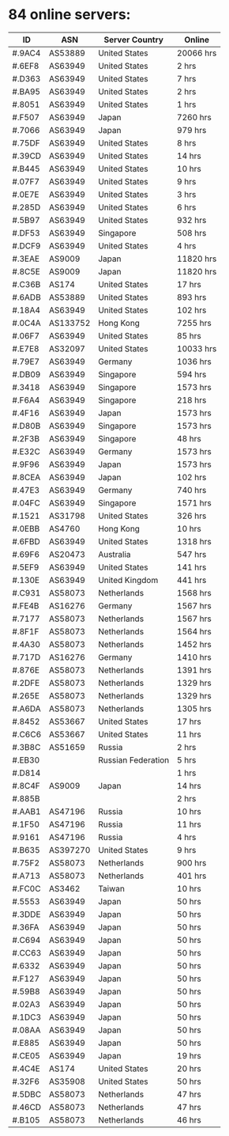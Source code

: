 # 84 online servers:

| ID | ASN | Server Country | Online |
| ------ | ------ | ------ | ------ |
| #.9AC4 | AS53889 | United States | 20066 hrs |
| #.6EF8 | AS63949 | United States | 2 hrs |
| #.D363 | AS63949 | United States | 7 hrs |
| #.BA95 | AS63949 | United States | 2 hrs |
| #.8051 | AS63949 | United States | 1 hrs |
| #.F507 | AS63949 | Japan | 7260 hrs |
| #.7066 | AS63949 | Japan | 979 hrs |
| #.75DF | AS63949 | United States | 8 hrs |
| #.39CD | AS63949 | United States | 14 hrs |
| #.B445 | AS63949 | United States | 10 hrs |
| #.07F7 | AS63949 | United States | 9 hrs |
| #.0E7E | AS63949 | United States | 3 hrs |
| #.285D | AS63949 | United States | 6 hrs |
| #.5B97 | AS63949 | United States | 932 hrs |
| #.DF53 | AS63949 | Singapore | 508 hrs |
| #.DCF9 | AS63949 | United States | 4 hrs |
| #.3EAE | AS9009 | Japan | 11820 hrs |
| #.8C5E | AS9009 | Japan | 11820 hrs |
| #.C36B | AS174 | United States | 17 hrs |
| #.6ADB | AS53889 | United States | 893 hrs |
| #.18A4 | AS63949 | United States | 102 hrs |
| #.0C4A | AS133752 | Hong Kong | 7255 hrs |
| #.06F7 | AS63949 | United States | 85 hrs |
| #.E7E8 | AS32097 | United States | 10033 hrs |
| #.79E7 | AS63949 | Germany | 1036 hrs |
| #.DB09 | AS63949 | Singapore | 594 hrs |
| #.3418 | AS63949 | Singapore | 1573 hrs |
| #.F6A4 | AS63949 | Singapore | 218 hrs |
| #.4F16 | AS63949 | Japan | 1573 hrs |
| #.D80B | AS63949 | Singapore | 1573 hrs |
| #.2F3B | AS63949 | Singapore | 48 hrs |
| #.E32C | AS63949 | Germany | 1573 hrs |
| #.9F96 | AS63949 | Japan | 1573 hrs |
| #.8CEA | AS63949 | Japan | 102 hrs |
| #.47E3 | AS63949 | Germany | 740 hrs |
| #.04FC | AS63949 | Singapore | 1571 hrs |
| #.1521 | AS31798 | United States | 326 hrs |
| #.0EBB | AS4760 | Hong Kong | 10 hrs |
| #.6FBD | AS63949 | United States | 1318 hrs |
| #.69F6 | AS20473 | Australia | 547 hrs |
| #.5EF9 | AS63949 | United States | 141 hrs |
| #.130E | AS63949 | United Kingdom | 441 hrs |
| #.C931 | AS58073 | Netherlands | 1568 hrs |
| #.FE4B | AS16276 | Germany | 1567 hrs |
| #.7177 | AS58073 | Netherlands | 1567 hrs |
| #.8F1F | AS58073 | Netherlands | 1564 hrs |
| #.4A30 | AS58073 | Netherlands | 1452 hrs |
| #.717D | AS16276 | Germany | 1410 hrs |
| #.876E | AS58073 | Netherlands | 1391 hrs |
| #.2DFE | AS58073 | Netherlands | 1329 hrs |
| #.265E | AS58073 | Netherlands | 1329 hrs |
| #.A6DA | AS58073 | Netherlands | 1305 hrs |
| #.8452 | AS53667 | United States | 17 hrs |
| #.C6C6 | AS53667 | United States | 11 hrs |
| #.3B8C | AS51659 | Russia | 2 hrs |
| #.EB30 |  | Russian Federation | 5 hrs |
| #.D814 |  |  | 1 hrs |
| #.8C4F | AS9009 | Japan | 14 hrs |
| #.885B |  |  | 2 hrs |
| #.AAB1 | AS47196 | Russia | 10 hrs |
| #.1F50 | AS47196 | Russia | 11 hrs |
| #.9161 | AS47196 | Russia | 4 hrs |
| #.B635 | AS397270 | United States | 9 hrs |
| #.75F2 | AS58073 | Netherlands | 900 hrs |
| #.A713 | AS58073 | Netherlands | 401 hrs |
| #.FC0C | AS3462 | Taiwan | 10 hrs |
| #.5553 | AS63949 | Japan | 50 hrs |
| #.3DDE | AS63949 | Japan | 50 hrs |
| #.36FA | AS63949 | Japan | 50 hrs |
| #.C694 | AS63949 | Japan | 50 hrs |
| #.CC63 | AS63949 | Japan | 50 hrs |
| #.6332 | AS63949 | Japan | 50 hrs |
| #.F127 | AS63949 | Japan | 50 hrs |
| #.59B8 | AS63949 | Japan | 50 hrs |
| #.02A3 | AS63949 | Japan | 50 hrs |
| #.1DC3 | AS63949 | Japan | 50 hrs |
| #.08AA | AS63949 | Japan | 50 hrs |
| #.E885 | AS63949 | Japan | 50 hrs |
| #.CE05 | AS63949 | Japan | 19 hrs |
| #.4C4E | AS174 | United States | 20 hrs |
| #.32F6 | AS35908 | United States | 50 hrs |
| #.5DBC | AS58073 | Netherlands | 47 hrs |
| #.46CD | AS58073 | Netherlands | 47 hrs |
| #.B105 | AS58073 | Netherlands | 46 hrs |

